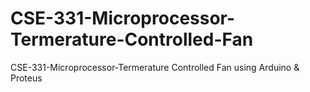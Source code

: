 # CSE-331-Microprocessor-Termerature-Controlled-Fan
CSE-331-Microprocessor-Termerature Controlled Fan using Arduino &amp; Proteus
